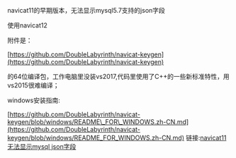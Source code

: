 navicat11的早期版本，无法显示mysql5.7支持的json字段

使用navicat12

附件是：

[https://github.com/DoubleLabyrinth/navicat-keygen](https://github.com/DoubleLabyrinth/navicat-keygen)

的64位编译包，工作电脑里没装vs2017,代码里使用了C++的一些新标准特性，用vs2015很难编译；

windows安装指南:

[https://github.com/DoubleLabyrinth/navicat-keygen/blob/windows/README\_FOR\_WINDOWS.zh-CN.md](https://github.com/DoubleLabyrinth/navicat-keygen/blob/windows/README_FOR_WINDOWS.zh-CN.md)
链接:[navicat11无法显示mysql json字段](https://bbs.huaweicloud.com/blogs/ae6cc5bab41911e9b759fa163e330718)